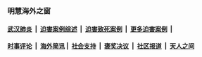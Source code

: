 
### 明慧海外之窗

####  [武汉肺炎](indexes/365.md?t=06172001) &nbsp;|&nbsp;  [迫害案例综述](indexes/328.md?t=06172001) &nbsp;|&nbsp; [迫害致死案例](indexes/277.md?t=06172001)  &nbsp;|&nbsp; [更多迫害案例](indexes/81.md?t=06172001)  &nbsp;|&nbsp; 
####  [时事评论](indexes/19.md?t=06172001) &nbsp;|&nbsp; [海外简讯](indexes/245.md?t=06172001)&nbsp;|&nbsp;  [社会支持](indexes/140.md?t=06172001) &nbsp;|&nbsp; [褒奖决议](indexes/282.md?t=06172001) &nbsp;|&nbsp; [社区报道](indexes/91.md?t=06172001)  &nbsp;|&nbsp; [天人之间](indexes/78.md?t=06172001) 

